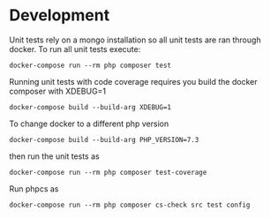 # Development

Unit tests rely on a mongo installation so all unit tests are ran through
docker.  To run all unit tests execute:

```
docker-compose run --rm php composer test
```

Running unit tests with code coverage requires you build the docker
composer with XDEBUG=1

```
docker-compose build --build-arg XDEBUG=1
```

To change docker to a different php version

```
docker-compose build --build-arg PHP_VERSION=7.3
```

then run the unit tests as

```
docker-compose run --rm php composer test-coverage
```

Run phpcs as
```
docker-compose run --rm php composer cs-check src test config
```

